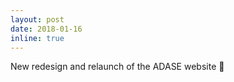 ```yaml
---
layout: post
date: 2018-01-16
inline: true
---
```


New redesign and relaunch of the ADASE website :robot:
